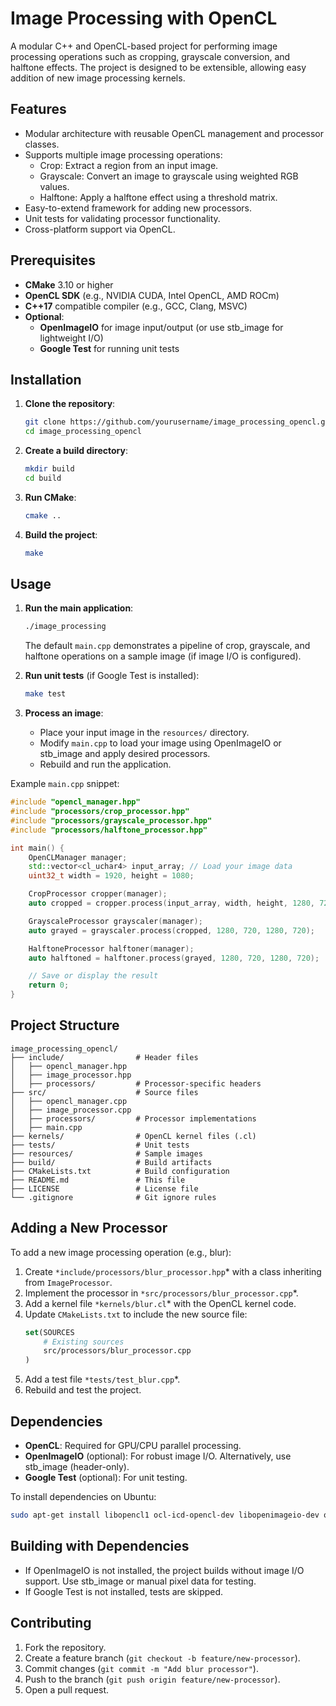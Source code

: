 # Image Processing with OpenCL

A modular C++ and OpenCL-based project for performing image processing operations such as cropping, grayscale conversion, and halftone effects. The project is designed to be extensible, allowing easy addition of new image processing kernels.

## Features
- Modular architecture with reusable OpenCL management and processor classes.
- Supports multiple image processing operations:
  - Crop: Extract a region from an input image.
  - Grayscale: Convert an image to grayscale using weighted RGB values.
  - Halftone: Apply a halftone effect using a threshold matrix.
- Easy-to-extend framework for adding new processors.
- Unit tests for validating processor functionality.
- Cross-platform support via OpenCL.

## Prerequisites
- **CMake** 3.10 or higher
- **OpenCL SDK** (e.g., NVIDIA CUDA, Intel OpenCL, AMD ROCm)
- **C++17** compatible compiler (e.g., GCC, Clang, MSVC)
- **Optional**:
  - **OpenImageIO** for image input/output (or use stb_image for lightweight I/O)
  - **Google Test** for running unit tests

## Installation

1. **Clone the repository**:
   ```bash
   git clone https://github.com/yourusername/image_processing_opencl.git
   cd image_processing_opencl
   ```

2. **Create a build directory**:
   ```bash
   mkdir build
   cd build
   ```

3. **Run CMake**:
   ```bash
   cmake ..
   ```

4. **Build the project**:
   ```bash
   make
   ```

## Usage

1. **Run the main application**:
   ```bash
   ./image_processing
   ```
   The default `main.cpp` demonstrates a pipeline of crop, grayscale, and halftone operations on a sample image (if image I/O is configured).

2. **Run unit tests** (if Google Test is installed):
   ```bash
   make test
   ```

3. **Process an image**:
   - Place your input image in the `resources/` directory.
   - Modify `main.cpp` to load your image using OpenImageIO or stb_image and apply desired processors.
   - Rebuild and run the application.

Example `main.cpp` snippet:
```cpp
#include "opencl_manager.hpp"
#include "processors/crop_processor.hpp"
#include "processors/grayscale_processor.hpp"
#include "processors/halftone_processor.hpp"

int main() {
    OpenCLManager manager;
    std::vector<cl_uchar4> input_array; // Load your image data
    uint32_t width = 1920, height = 1080;

    CropProcessor cropper(manager);
    auto cropped = cropper.process(input_array, width, height, 1280, 720, 100, 100);

    GrayscaleProcessor grayscaler(manager);
    auto grayed = grayscaler.process(cropped, 1280, 720, 1280, 720);

    HalftoneProcessor halftoner(manager);
    auto halftoned = halftoner.process(grayed, 1280, 720, 1280, 720);

    // Save or display the result
    return 0;
}
```

## Project Structure
```
image_processing_opencl/
├── include/                # Header files
│   ├── opencl_manager.hpp
│   ├── image_processor.hpp
│   ├── processors/         # Processor-specific headers
├── src/                    # Source files
│   ├── opencl_manager.cpp
│   ├── image_processor.cpp
│   ├── processors/         # Processor implementations
│   ├── main.cpp
├── kernels/                # OpenCL kernel files (.cl)
├── tests/                  # Unit tests
├── resources/              # Sample images
├── build/                  # Build artifacts
├── CMakeLists.txt          # Build configuration
├── README.md               # This file
├── LICENSE                 # License file
└── .gitignore              # Git ignore rules
```

## Adding a New Processor
To add a new image processing operation (e.g., blur):
1. Create `*include/processors/blur_processor.hpp`* with a class inheriting from `ImageProcessor`.
2. Implement the processor in `*src/processors/blur_processor.cpp`*.
3. Add a kernel file `*kernels/blur.cl`* with the OpenCL kernel code.
4. Update `CMakeLists.txt` to include the new source file:
   ```cmake
   set(SOURCES
       # Existing sources
       src/processors/blur_processor.cpp
   )
   ```
5. Add a test file `*tests/test_blur.cpp`*.
6. Rebuild and test the project.

## Dependencies
- **OpenCL**: Required for GPU/CPU parallel processing.
- **OpenImageIO** (optional): For robust image I/O. Alternatively, use stb_image (header-only).
- **Google Test** (optional): For unit testing.

To install dependencies on Ubuntu:
```bash
sudo apt-get install libopencl1 ocl-icd-opencl-dev libopenimageio-dev openimageio-tools googletest
```

## Building with Dependencies
- If OpenImageIO is not installed, the project builds without image I/O support. Use stb_image or manual pixel data for testing.
- If Google Test is not installed, tests are skipped.

## Contributing
1. Fork the repository.
2. Create a feature branch (`git checkout -b feature/new-processor`).
3. Commit changes (`git commit -m "Add blur processor"`).
4. Push to the branch (`git push origin feature/new-processor`).
5. Open a pull request.
